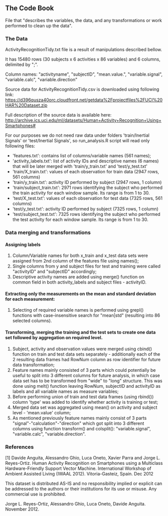 ## The Code Book
File that "describes the variables, the data, and any transformations or work performed to clean up the data".



### The Data
ActivityRecognitionTidy.txt file is a result of manipulations described bellow.

It has 15480 rows (30 subjects x 6 activities x 86 variables) and 6 columns, delimited by ";".

Column names: "activityname", "subjectID", "mean.value.", "variable.signal", "variable.calc", "variable.direction"

Source data for ActivityRecognitionTidy.csv is downloaded using following link:
https://d396qusza40orc.cloudfront.net/getdata%2Fprojectfiles%2FUCI%20HAR%20Dataset.zip

Full description of the source data is available here:
http://archive.ics.uci.edu/ml/datasets/Human+Activity+Recognition+Using+Smartphones#


For our purposes we do not need raw data under folders 'train/Inertial Signals' or 'test/Inertial Signals', so run_analysis.R script will read only following files:
- 'features.txt': contains list of columns/variable names (561 names);
- 'activity_labels.txt': list of activity IDs and descriptive names (6 names) that will be later merged with 'train/y_train.txt' and 'test/y_test.txt'
- 'train/X_train.txt': values of each observation for train data (2947 rows, 561 columns)
- 'train/y_train.txt': activity ID performed by subject (2947 rows, 1 column)
- 'train/subject_train.txt': 2971 rows identifying the subject who performed the train activity for each window sample. Its range is from 1 to 30. 
- 'test/X_test.txt': values of each observation for test data (7325 rows, 561 columns)
- 'test/y_test.txt': activity ID performed by subject (7325 rows, 1 column)
- 'test/subject_test.txt': 7325 rows identifying the subject who performed the test activity for each window sample. Its range is from 1 to 30. 


### Data merging and transformations

#### Assigning labels
1. Column/Variable names for both x_train and x_test data sets were assigned from 2nd column of the features file using names();
2. Single columns from y and subject files for test and training were called "activityID" and "subjectID" accordingly;
3. Descriptive activity names are added using merge() function on common field in both activity_labels and subject files - activityID.

#### Extracting only the measurements on the mean and standard deviation for each measurement:
1. Selecting of required variable names is performed using grepl() functions with case-insensitive search for "mean|std" (resulting into 86 selected columns).


#### Transforming, merging the training and the test sets to create one data set followed by aggregation on required level.
1. Subject, activity and observation values were merged using cbind() function on train and test data sets separately - additionally each of the 2 resulting data frames had RowNum column as row identifier for future data transformation;
2. Feature names mainly consisted of 3 parts which could potentially be useful to split into 3 different columns for future analysis, in which case data set has to be transformed from "wide" to "long" structure. This was done using melt() function leaving RowNum, subjectID and activityID as labels and all variable names as measure variables;
3. Before performing union of train and test data frames (using rbind()) column 'type' was added to identify whether activity is training or test;
4. Merged data set was aggregated using mean() on activity and subject level - 'mean.value' column;
5. As mentioned previously feature names mainly consist of 3 parts "signal"-"calculation"-"direction" which got split into 3 different columns using function transform() and colsplit():  "variable.signal", "variable.calc", "variable.direction".
	
	
	
### References

[1] Davide Anguita, Alessandro Ghio, Luca Oneto, Xavier Parra and Jorge L. Reyes-Ortiz. Human Activity Recognition on Smartphones using a Multiclass Hardware-Friendly Support Vector Machine. International Workshop of Ambient Assisted Living (IWAAL 2012). Vitoria-Gasteiz, Spain. Dec 2012

This dataset is distributed AS-IS and no responsibility implied or explicit can be addressed to the authors or their institutions for its use or misuse. Any commercial use is prohibited.

Jorge L. Reyes-Ortiz, Alessandro Ghio, Luca Oneto, Davide Anguita. November 2012.
